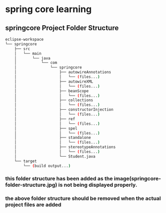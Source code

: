 # spring core learning

## springcore Project Folder Structure

```bash
eclipse-workspace
└── springcore
    ├── src
    │   └── main
    │       └── java
    │           └── com
    │               └── springcore
    │                   ├── autowireAnnotations
    │                   │   └── (files...)
    │                   ├── autowireXML
    │                   │   └── (files...)
    │                   ├── beanScope
    │                   │   └── (files...)
    │                   ├── collections
    │                   │   └── (files...)
    │                   ├── constructorInjection
    │                   │   └── (files...)
    │                   ├── ref
    │                   │   └── (files...)
    │                   ├── spel
    │                   │   └── (files...)
    │                   ├── standalone
    │                   │   └── (files...)
    │                   ├── stereotypeAnnotations
    │                   │   └── (files...)
    │                   └── Student.java
    └── target
        └── (build output...)
```

### this folder structure has been added as the image(springcore-folder-structure.jpg) is not being displayed properly.
### the above folder structure should be removed when the actual project files are added